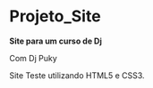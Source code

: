 # Projeto_Site
 <b>Site para um curso de Dj</b>
 <p>Com Dj Puky
 
Site Teste utilizando HTML5 e CSS3. 
